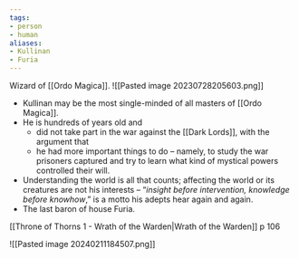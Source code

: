 ```yaml
---
tags:
- person
- human
aliases:
- Kullinan
- Furia
---
```

Wizard of [[Ordo Magica]].
![[Pasted image 20230728205603.png]]
- Kullinan may be the most single-minded of all masters of [[Ordo Magica]]. 
- He is hundreds of years old and 
	- did not take part in the war against the [[Dark Lords]], with the argument that 
	- he had more important things to do – namely, to study the war prisoners captured and try to learn what kind of mystical powers controlled their will. 
- Understanding the world is all that counts; affecting the world or its creatures are not his interests – “_insight before intervention, knowledge before knowhow_,” is a motto his adepts hear again and again.
- The last baron of house Furia.

[[Throne of Thorns 1 - Wrath of the Warden|Wrath of the Warden]] p 106

![[Pasted image 20240211184507.png]]